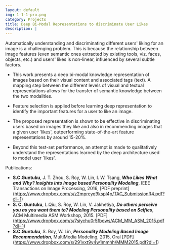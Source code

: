 ```yaml
---
layout: default
img: 1-1-1-pro.png
category: Projects
title: Deep Bi-Modal Representations to discriminate User Likes
description: |
---
```


Automatically understanding and discriminating different users' liking for an image is a challenging problem. This is because the relationship between image features (even semantic ones extracted by existing tools, viz. faces, objects, etc.) and users' likes is non-linear, influenced by several subtle factors.   

  * This work presents a deep bi-modal knowledge representation of images based on their visual content and associated tags (text). A mapping step between the different levels of visual and textual representations allows for the transfer of semantic knowledge between the two modalities.   

  * Feature selection is applied before learning deep representation to identify the important features for a user to like an image.    
  
  * The proposed representation is shown to be effective in discriminating users based on images they like and also in recommending images that a given user 'likes', outperforming state-of-the-art feature representations by around 15-20%.    
  
  * Beyond this test-set performance, an attempt is made to qualitatively understand the representations learned by the deep architecture used to model user `likes'.   
  
Publications:
  + **S.C.Guntuku**, J. T. Zhou, S. Roy, W. Lin, I. W. Tsang, **_Who Likes What and Why? Insights into Image based Personality Modeling_**, IEEE Transactions on Image Processing, 2016, [PDF preprint] (https://www.dropbox.com/s/z2mpreyq9kspl4p/TAC_SubmissionR4.pdf?dl=1)    
  + **S. C. Guntuku**, L.Qiu, S. Roy, W. Lin, V. Jakhetiya, **_Do others perceive you as you want them to? Modeling Personality based on Selfies_**, ACM Multimedia ASM Workshop,  2015. [PDF] (https://www.dropbox.com/s/7siychu0r5fbows/ACM_MM_ASM_2015.pdf?dl=1)  
  + **S.C.Guntuku**, S. Roy, W. Lin,  **_Personality Modeling Based Image Recommendation_**, MultiMedia Modeling, 2015, Oral [PDF] (https://www.dropbox.com/s/291vxt9y4w1mmhh/MMM2015.pdf?dl=1)  
